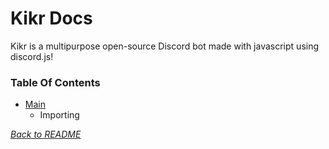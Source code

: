 # Kikr Docs
Kikr is a multipurpose open-source Discord bot made with javascript using discord.js!

### Table Of Contents
- [Main]()
  - Importing
  
[*Back to README*](https://github.com/zenepity/Kikr)
